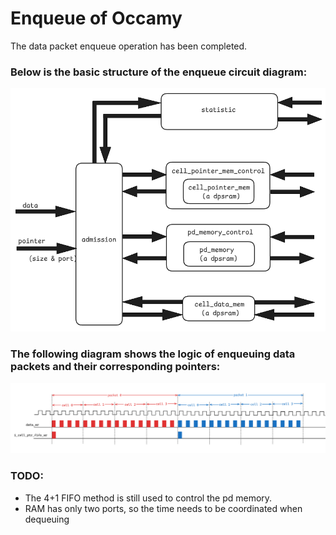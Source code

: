 # Enqueue of Occamy

The data packet enqueue operation has been completed.

### Below is the basic structure of the enqueue circuit diagram:

![enqueue](assets/enqueue.png)

### The following diagram shows the logic of enqueuing data packets and their corresponding pointers:

![packet_enqueue](assets/packet_enqueue.png)

### TODO:

* The 4+1 FIFO method is still used to control the pd memory.
* RAM has only two ports, so the time needs to be coordinated when dequeuing